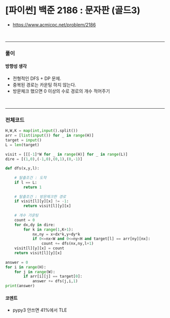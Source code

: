 # **\[파이썬\] 백준 2186 : 문자판 (골드3)**
* https://www.acmicpc.net/problem/2186
<br>

---

### **풀이**

#### **방향성 생각**
* 전형적인 DFS + DP 문제.
* 중복된 경로는 카운팅 하지 않는다.
* 방문체크 했으면 0 이상의 수로 경로의 개수 적어주기

<br>

---

### **전체코드**
```python
H,W,K = map(int,input().split())
arr = [list(input()) for _ in range(H)]
target = input()
L = len(target)
 
visit = [[[-1]*W for _ in range(H)] for _ in range(L)]
dire = [(1,0),(-1,0),(0,1),(0,-1)]
 
def dfs(x,y,l):
        
    # 탈출조건 : 도착
    if l == L:
        return 1
    
    # 탈출조건 : 방문체크한 경로
    if visit[l][y][x] != -1:
        return visit[l][y][x]
    
    # 개수 가운팅
    count = 0
    for dx,dy in dire:
        for k in range(1,K+1):
            nx,ny = x+dx*k,y+dy*k
            if 0<=nx<W and 0<=ny<H and target[l] == arr[ny][nx]:
                count += dfs(nx,ny,l+1)
    visit[l][y][x] = count
    return visit[l][y][x]
 
answer = 0
for i in range(H):
    for j in range(W):
        if arr[i][j] == target[0]:
            answer += dfs(j,i,1)
print(answer)
```

#### **코멘트**

* pypy3 안쓰면 41%에서 TLE